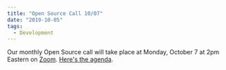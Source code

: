 ```yaml
---
title: "Open Source Call 10/07"
date: "2019-10-05"
tags: 
  - Development
---
```


Our monthly Open Source call will take place at Monday, October 7 at 2pm Eastern on [Zoom](https://zoom.us/j/5125249718). [Here's the agenda](https://docs.google.com/document/d/1zaeQmlaFX1Js_JYsT-zKeS8yTjB0GRYoTC9ZZdoq9Kc/edit?usp=sharing).

